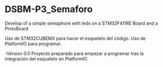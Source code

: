 # DSBM-P3_Semaforo
Develop of a simple semaphore with leds on a STM32F411RE Board and a ProtoBoard

Uso de STM32CUBEMX para hacer el esqueleto del código.
Uso de PlatformIO para programar.

-Version 0.0
Proyecto preparado para empezar a programar tras la integración del esqueleto en PlatformIO
